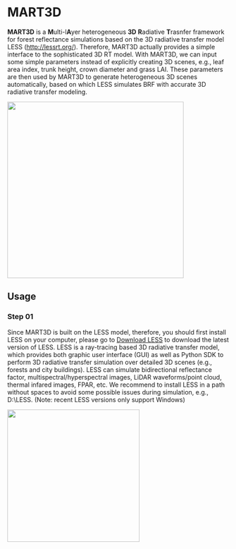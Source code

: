 # MART3D

**MART3D** is a **M**ulti-l**A**yer heterogeneous **3D** **R**adiative **T**rasnfer framework for forest reflectance simulations based on the 3D radiative transfer model LESS (http://lessrt.org/). Therefore, MART3D actually provides a simple interface to the sophisticated 3D RT model. With MART3D, we can input some simple parameters instead of explicitly creating 3D scenes, e.g., leaf area index, trunk height, crown diameter and grass LAI. These parameters are then used by MART3D to generate heterogeneous 3D scenes automatically, based on which LESS simulates BRF with accurate 3D radiative transfer modeling.


<img width="400" src="https://user-images.githubusercontent.com/1770654/204232655-e9cef047-3c28-4e60-83cd-833042e3c72f.png"/>

## Usage
### Step 01

Since MART3D is built on the LESS model, therefore, you should first install LESS on your computer, please go to [Download LESS](http://lessrt.org/docs/installation/) to download the latest version of LESS. LESS is a ray-tracing based 3D radiative transfer model, which provides both graphic user interface (GUI) as well as Python SDK to perform 3D radiative transfer simulation over detailed 3D scenes (e.g., forests and city buildings). LESS can simulate bidirectional reflectance factor, multispectral/hyperspectral images, LiDAR waveforms/point cloud, thermal infared images, FPAR, etc. We recommend to install LESS in a path without spaces to avoid some possible issues during simulation, e.g., D:\LESS. (Note: recent LESS versions only support Windows)

<img width="300" src="https://user-images.githubusercontent.com/1770654/204241737-cc43cb05-f84c-43ec-8ab1-68f02eea6cdc.png"/>



